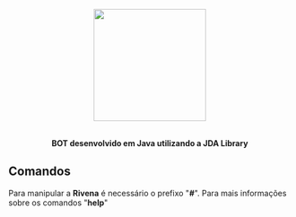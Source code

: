 
<p align="center">
 <img width="200" height="200" src="https://i.imgur.com/5GMAuE8.jpg"> <br><br>
</p>

**<p align="center">BOT desenvolvido em Java utilizando a JDA Library**
</p>

## Comandos

Para manipular a **Rivena** é necessário o prefixo "**#**". Para mais informações sobre os comandos "**help**"  
